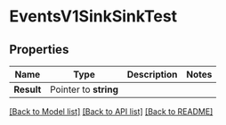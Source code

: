 # EventsV1SinkSinkTest

## Properties

Name | Type | Description | Notes
------------ | ------------- | ------------- | -------------
**Result** | Pointer to **string** |  |

[[Back to Model list]](../README.md#documentation-for-models) [[Back to API list]](../README.md#documentation-for-api-endpoints) [[Back to README]](../README.md)


